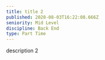 ```yaml
---
title: title 2
published: 2020-08-03T16:22:08.666Z
seniority: Mid Level
discipline: Back End
type: Part Time
---
```

description 2
